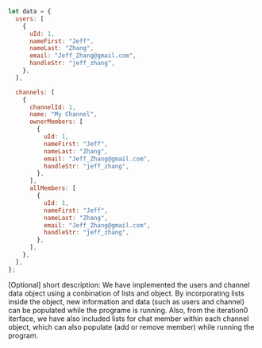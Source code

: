 ```javascript
let data = {
  users: [
    {
      uId: 1,
      nameFirst: "Jeff",
      nameLast: "Zhang",
      email: "Jeff_Zhang@gmail.com",
      handleStr: "jeff_zhang",
    },
  ],

  channels: [
    {
      channelId: 1,
      name: "My Channel",
      ownerMembers: [
        {
          uId: 1,
          nameFirst: "Jeff",
          nameLast: "Zhang",
          email: "Jeff_Zhang@gmail.com",
          handleStr: "jeff_zhang",
        },
      ],
      allMembers: [
        {
          uId: 1,
          nameFirst: "Jeff",
          nameLast: "Zhang",
          email: "Jeff_Zhang@gmail.com",
          handleStr: "jeff_zhang",
        },
      ],
    },
  ],
};
```

[Optional] short description: We have implemented the users and channel data object using a conbination of lists and object. By incorporating lists inside the object, new information and data (such as users and channel) can be populated while the programe is running. Also, from the iteration0 iterface, we have also included lists for chat member within each channel object, which can also populate (add or remove member) while running the program.
